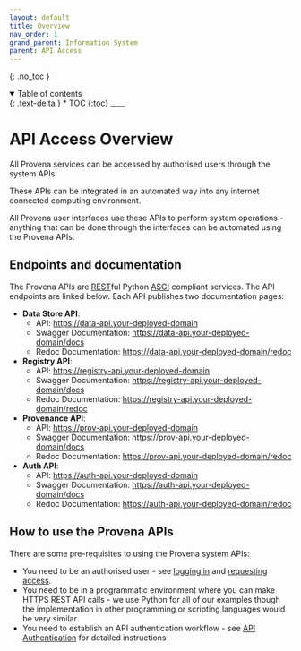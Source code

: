 ```yaml
---
layout: default
title: Overview
nav_order: 1
grand_parent: Information System
parent: API Access
---
```


{: .no_toc }

<details  open markdown="block">
  <summary>
    Table of contents
  </summary>
{: .text-delta }
* TOC
{:toc}
____
</details>

# API Access Overview

All Provena services can be accessed by authorised users through the system APIs.

These APIs can be integrated in an automated way into any internet connected computing environment.

All Provena user interfaces use these APIs to perform system operations - anything that can be done through the interfaces can be automated using the Provena APIs.

## Endpoints and documentation

The Provena APIs are [REST](https://www.redhat.com/en/topics/api/what-is-a-rest-api)ful Python [ASGI](https://asgi.readthedocs.io/en/latest/) compliant services. The API endpoints are linked below. Each API publishes two documentation pages:

-   **Data Store API**:
    -   API: https://data-api.your-deployed-domain
    -   Swagger Documentation: https://data-api.your-deployed-domain/docs
    -   Redoc Documentation: https://data-api.your-deployed-domain/redoc
-   **Registry API**:
    -   API: https://registry-api.your-deployed-domain
    -   Swagger Documentation: https://registry-api.your-deployed-domain/docs
    -   Redoc Documentation: https://registry-api.your-deployed-domain/redoc
-   **Provenance API**:
    -   API: https://prov-api.your-deployed-domain
    -   Swagger Documentation: https://prov-api.your-deployed-domain/docs
    -   Redoc Documentation: https://prov-api.your-deployed-domain/redoc
-   **Auth API**:
    -   API: https://auth-api.your-deployed-domain
    -   Swagger Documentation: https://auth-api.your-deployed-domain/docs
    -   Redoc Documentation: https://auth-api.your-deployed-domain/redoc

## How to use the Provena APIs

There are some pre-requisites to using the Provena system APIs:

-   You need to be an authorised user - see [logging in](../getting-started-is/logging-in) and [requesting access](../getting-started-is/requesting-access-is).
-   You need to be in a programmatic environment where you can make HTTPS REST API calls - we use Python for all of our examples though the implementation in other programming or scripting languages would be very similar
-   You need to establish an API authentication workflow - see [API Authentication](./authentication) for detailed instructions

